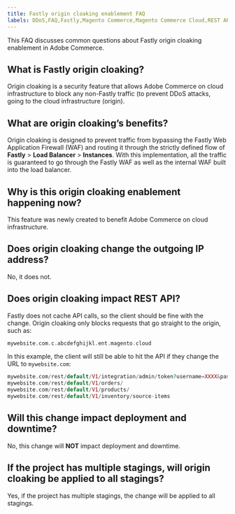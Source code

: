 ```yaml
---
title: Fastly origin cloaking enablement FAQ
labels: DDoS,FAQ,Fastly,Magento Commerce,Magento Commerce Cloud,REST API,origin cloaking,security,staging,Adobe Commerce,cloud infrastructure
---
```


This FAQ discusses common questions about Fastly origin cloaking enablement in Adobe Commerce.

## What is Fastly origin cloaking?

Origin cloaking is a security feature that allows Adobe Commerce on cloud infrastructure to block any non-Fastly traffic (to prevent DDoS attacks, going to the cloud infrastructure (origin).

## What are origin cloaking’s benefits?

Origin cloaking is designed to prevent traffic from bypassing the Fastly Web Application Firewall (WAF) and routing it through the strictly defined flow of **Fastly** > **Load Balancer** > **Instances**. With this implementation, all the traffic is guaranteed to go through the Fastly WAF as well as the internal WAF built into the load balancer.

## Why is this origin cloaking enablement happening now?

This feature was newly created to benefit Adobe Commerce on cloud infrastructure.

## Does origin cloaking change the outgoing IP address?

No, it does not.

## Does origin cloaking impact REST API?

Fastly does not cache API calls, so the client should be fine with the change. Origin cloaking only blocks requests that go straight to the origin, such as:

```php
mywebsite.com.c.abcdefghijkl.ent.magento.cloud
```

In this example, the client will still be able to hit the API if they change the URL to ``mywebsite.com``:

```php
mywebsite.com/rest/default/V1/integration/admin/token?username=XXXX&password=XXXXX;
mywebsite.com/rest/default/V1/orders/
mywebsite.com/rest/default/V1/products/
mywebsite.com/rest/default/V1/inventory/source-items
```

## Will this change impact deployment and downtime?

No, this change will **NOT** impact deployment and downtime.

## If the project has multiple stagings, will origin cloaking be applied to all stagings?

Yes, if the project has multiple stagings, the change will be applied to all stagings.
